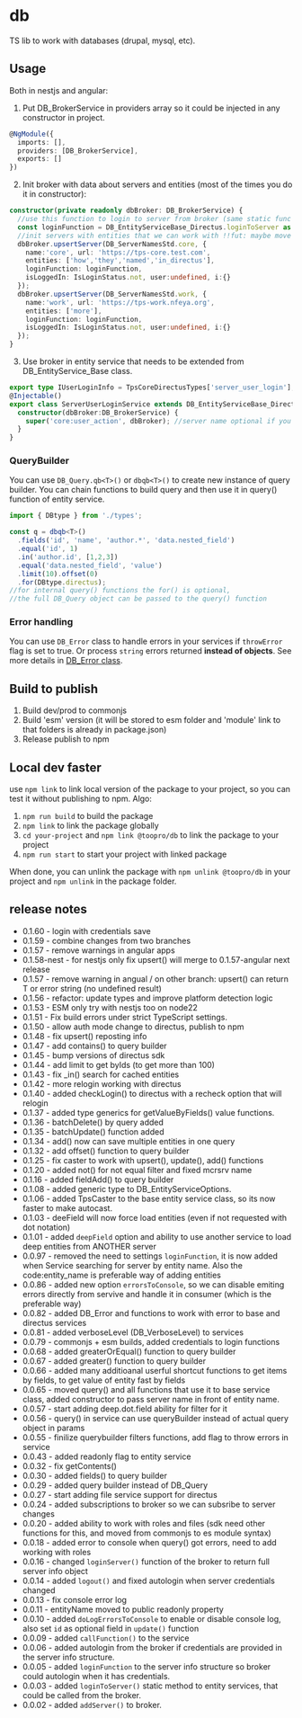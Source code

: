 # db

TS lib to work with databases (drupal, mysql, etc).

## Usage

Both in nestjs and angular:
1. Put DB_BrokerService in providers array so it could be injected in any constructor in project.
```typescript
@NgModule({
  imports: [],
  providers: [DB_BrokerService],
  exports: []
})
```
2. Init broker with data about servers and entities (most of the times you do it in constructor):
```typescript
constructor(private readonly dbBroker: DB_BrokerService) {
  //use this function to login to server from broker (same static func for all servers because they all use same Directus implementation
  const loginFunction = DB_EntityServiceBase_Directus.loginToServer as (srv?:DB_ServerInfo) => Promise<IsLoginStatus>;
  //init servers with entities that we can work with !!fut: maybe move this data to tps_core server
  dbBroker.upsertServer(DB_ServerNamesStd.core, {
    name:'core', url: 'https://tps-core.test.com',
    entities: ['how','they','named','in_directus'],
    loginFunction: loginFunction,
    isLoggedIn: IsLoginStatus.not, user:undefined, i:{}
  });
  dbBroker.upsertServer(DB_ServerNamesStd.work, {
    name:'work', url: 'https://tps-work.nfeya.org',
    entities: ['more'],
    loginFunction: loginFunction,
    isLoggedIn: IsLoginStatus.not, user:undefined, i:{}
  });
}
```
3. Use broker in entity service that needs to be extended from DB_EntityService_Base class.
```typescript
export type IUserLoginInfo = TpsCoreDirectusTypes['server_user_login'];
@Injectable()
export class ServerUserLoginService extends DB_EntityServiceBase_Directus<IUserLoginInfo> {
  constructor(dbBroker:DB_BrokerService) {
    super('core:user_action', dbBroker); //server name optional if you init dbBroker with entity names
  }
}
```

### QueryBuilder
You can use `DB_Query.qb<T>()` or `dbqb<T>()` to create new instance of query builder.
You can chain functions to build query and then use it in query() function of entity service.

```typescript
import { DBtype } from './types';

const q = dbqb<T>()
  .fields('id', 'name', 'author.*', 'data.nested_field')
  .equal('id', 1)
  .in('author.id', [1,2,3])
  .equal('data.nested_field', 'value')
  .limit(10).offset(0)
  .for(DBtype.directus);
//for internal query() functions the for() is optional,
//the full DB_Query object can be passed to the query() function
```

### Error handling
You can use `DB_Error` class to handle errors in your services if `throwError` flag is set to true.
Or process `string` errors returned __instead of objects__. See more details in [DB_Error class](src/lib/types/db.error.ts).

## Build to publish

1. Build dev/prod to commonjs
2. Build 'esm' version (it will be stored to esm folder and 'module' link to that folders is already in package.json)
3. Release publish to npm

## Local dev faster
use `npm link` to link local version of the package to your project, 
so you can test it without publishing to npm.
Algo:
1. `npm run build` to build the package
2. `npm link` to link the package globally
3. `cd your-project` and `npm link @toopro/db` to link the package to your project
4. `npm run start` to start your project with linked package

When done, you can unlink the package with `npm unlink @toopro/db`
in your project and `npm unlink` in the package folder.


## release notes
- 0.1.60 - login with credentials save
- 0.1.59 - combine changes from two branches
- 0.1.57 - remove warnings in angular apps
- 0.1.58-nest - for nestjs only fix upsert() will merge to 0.1.57-angular next release
- 0.1.57 - remove warning in angual / on other branch: upsert() can return T or error string (no undefined result)
- 0.1.56 - refactor: update types and improve platform detection logic
- 0.1.53 - ESM only try with nestjs too on node22
- 0.1.51 - Fix build errors under strict TypeScript settings.
- 0.1.50 - allow auth mode change to directus, publish to npm
- 0.1.48 - fix upsert() reposting info
- 0.1.47 - add contains() to query builder
- 0.1.45 - bump versions of directus sdk
- 0.1.44 - add limit to get byIds (to get more than 100)
- 0.1.43 - fix _in() search for cached entities
- 0.1.42 - more relogin working with directus
- 0.1.40 - added checkLogin() to directus with a recheck option that will relogin
- 0.1.37 - added type generics for getValueByFields() value functions.
- 0.1.36 - batchDelete() by query added
- 0.1.35 - batchUpdate() function added
- 0.1.34 - add() now can save multiple entities in one query
- 0.1.32 - add offset() function to query builder
- 0.1.25 - fix caster to work with upsert(), update(), add() functions
- 0.1.20 - added not() for not equal filter and fixed mcrsrv name
- 0.1.16 - added fieldAdd() to query builder
- 0.1.08 - added generic type to DB_EntityServiceOptions.
- 0.1.06 - added TpsCaster to the base entity service class, so its now faster to make autocast.
- 0.1.03 - deeField will now force load entities (even if not requested with dot notation)
- 0.1.01 - added `deepField` option and ability to use another service to load deep entities from ANOTHER server
- 0.0.97 - removed the need to settings `loginFunction`, it is now added when Service searching for server by entity name. Also the code:entity_name is preferable way of adding entities
- 0.0.86 - added new option `errorsToConsole`, so we can disable emiting errors directly from servive and handle it in consumer (which is the preferable way)
- 0.0.82 - added DB_Error and functions to work with error to base and directus services
- 0.0.81 - added verboseLevel (DB_VerboseLevel) to services
- 0.0.79 - commonjs + esm builds, added credentials to login functions
- 0.0.68 - added greaterOrEqual() function to query builder
- 0.0.67 - added greater() function to query builder
- 0.0.66 - added many additioanal userful shortcut functions to get items by fields, to get value of entity fast by fields
- 0.0.65 - moved query() and all functions that use it to base service class, added constructor to pass server name in front of entity name.
- 0.0.57 - start adding deep.dot.field ability for filter for it
- 0.0.56 - query() in service can use queryBuilder instead of actual query object in params
- 0.0.55 - finilize querybuilder filters functions, add flag to throw errors in service
- 0.0.43 - added readonly flag to entity service
- 0.0.32 - fix getContents()
- 0.0.30 - added fields() to query builder
- 0.0.29 - added query builder instead of DB_Query
- 0.0.27 - start adding file service support for directus
- 0.0.24 - added subscriptions to broker so we can subsribe to server changes
- 0.0.20 - added ability to work with roles and files (sdk need other functions for this, and moved from commonjs to es module syntax)
- 0.0.18 - added error to console when query() got errors, need to add working with roles
- 0.0.16 - changed `loginServer()` function of the broker to return full server info object
- 0.0.14 - added `logout()` and fixed autologin when server credentials changed
- 0.0.13 - fix console error log
- 0.0.11 - entityName moved to public readonly property
- 0.0.10 - added `doLogErrorsToConsole` to enable or disable console log, also set `id` as optional field in `update()` function
- 0.0.09 - added `callFunction()` to the service
- 0.0.06 - added autologin from the broker if credentials are provided in the server info structure.
- 0.0.05 - added `loginFunction` to the server info structure so broker could autologin when it has credentials.
- 0.0.03 - added `loginToServer()` static method to entity services, that could be called from the broker.
- 0.0.02 - added `addServer()` to broker.

